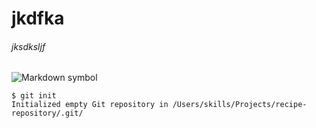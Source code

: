 # jkdfka # 
###### jksdksljf ######


![Markdown symbol](https://camo.githubusercontent.com/d8f7abcee9fdb2cded758cbff3b0b3036d4a4641bf58f0cb221aa3d4c1b17d93/68747470733a2f2f6f63746f6465782e6769746875622e636f6d2f696d616765732f79616b746f6361742e706e67)  

```
$ git init
Initialized empty Git repository in /Users/skills/Projects/recipe-repository/.git/
```

